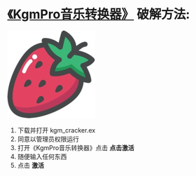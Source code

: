 # [《KgmPro音乐转换器》](https://link.zhihu.com/?target=https%3A//mortalworld.net/kgm-download.html) 破解方法:

![strawberry](img/strawberry.jpg)

1. 下载并打开 kgm_cracker.ex
2. 同意以管理员权限运行
3. 打开《KgmPro音乐转换器》点击 **点击激活**
4. 随便输入任何东西
5. 点击 **激活**

